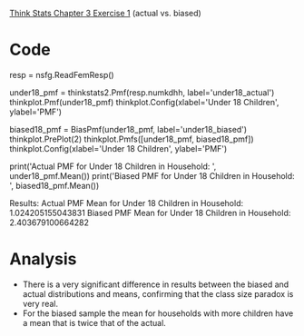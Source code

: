 [Think Stats Chapter 3 Exercise 1](http://greenteapress.com/thinkstats2/html/thinkstats2004.html#toc31) (actual vs. biased)

# Code
resp = nsfg.ReadFemResp()

under18_pmf = thinkstats2.Pmf(resp.numkdhh, label='under18_actual')
thinkplot.Pmf(under18_pmf)
thinkplot.Config(xlabel='Under 18 Children', ylabel='PMF')

biased18_pmf = BiasPmf(under18_pmf, label='under18_biased')
thinkplot.PrePlot(2)
thinkplot.Pmfs([under18_pmf, biased18_pmf])
thinkplot.Config(xlabel='Under 18 Children', ylabel='PMF')

print('Actual PMF for Under 18 Children in Household: ', under18_pmf.Mean())
print('Biased PMF for Under 18 Children in Household: ', biased18_pmf.Mean())

Results:
Actual PMF Mean for Under 18 Children in Household:  1.024205155043831
Biased PMF Mean for Under 18 Children in Household:  2.403679100664282

# Analysis
- There is a very significant difference in results between the biased and actual distributions and means, confirming that the class size paradox is very real.
- For the biased sample the mean for  households with more children have a mean that is twice that of the actual. 